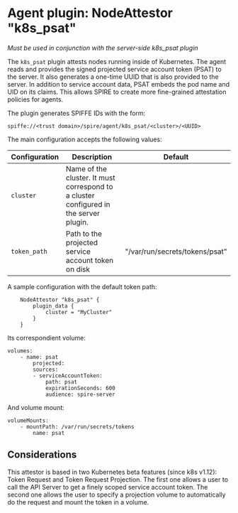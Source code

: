 # Agent plugin: NodeAttestor "k8s_psat"

*Must be used in conjunction with the server-side k8s_psat plugin*

The `k8s_psat` plugin attests nodes running inside of Kubernetes. The agent
reads and provides the signed projected service account token (PSAT) to the server. It also
generates a one-time UUID that is also provided to the server.
In addition to service account data, PSAT embeds the pod name and UID on its claims. This allows
SPIRE to create more fine-grained attestation policies for agents.

The plugin generates SPIFFE IDs with the form:

```
spiffe://<trust domain>/spire/agent/k8s_psat/<cluster>/<UUID>
```

The main configuration accepts the following values:

| Configuration   | Description | Default                 |
| --------------- | ----------- | ----------------------- |
| `cluster`       | Name of the cluster. It must correspond to a cluster configured in the server plugin. |
| `token_path`      | Path to the projected service account token on disk | "/var/run/secrets/tokens/psat" |


A sample configuration with the default token path:

```
    NodeAttestor "k8s_psat" {
        plugin_data {
            cluster = "MyCluster"
        }
    }
```

Its correspondient volume:
```
volumes:
    - name: psat
        projected:
        sources:
        - serviceAccountToken:
            path: psat
            expirationSeconds: 600
            audience: spire-server
```

And volume mount:
```
volumeMounts:
    - mountPath: /var/run/secrets/tokens
        name: psat
```

## Considerations

This attestor is based in two Kubernetes beta features (since k8s v1.12): Token Request and Token Request Projection. The first one allows a user to call the API Server to get a finely scoped service account token. The second one allows the user to specify a projection volume to automatically do the request and mount the token in a volume.